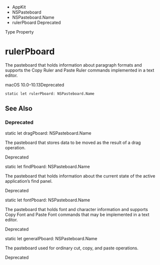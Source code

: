 

- AppKit
- NSPasteboard
- NSPasteboard.Name
-  rulerPboard Deprecated

Type Property

# rulerPboard

The pasteboard that holds information about paragraph formats and supports the Copy Ruler and Paste Ruler commands implemented in a text editor.

macOS 10.0–10.13Deprecated

``` source
static let rulerPboard: NSPasteboard.Name
```

## See Also

### Deprecated

static let dragPboard: NSPasteboard.Name

The pasteboard that stores data to be moved as the result of a drag operation.

Deprecated

static let findPboard: NSPasteboard.Name

The pasteboard that holds information about the current state of the active application’s find panel.

Deprecated

static let fontPboard: NSPasteboard.Name

The pasteboard that holds font and character information and supports Copy Font and Paste Font commands that may be implemented in a text editor.

Deprecated

static let generalPboard: NSPasteboard.Name

The pasteboard used for ordinary cut, copy, and paste operations.

Deprecated

